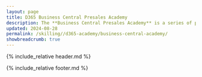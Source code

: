 ```yaml
---
layout: page
title: D365 Business Central Presales Academy
description: The **Business Central Presales Academy** is a series of presentations combined with hands-on materials designed to upskill individuals who are responsible for preparing and delivering Business Central software demonstrations. Demos and the accompanying hands-on labs cover topics which integrate Business Central to Microsoft Outlook, Microsoft Excel, Microsoft Word, Mobile experience, Power Platform (PowerApps, Power Automate, Power BI and Copilot Studio) and Dynamics 365 Sales. All content contains the latest features based on the most recent release.
updated: 2024-08-28
permalink: /skilling//d365-academy/business-central-academy/
showbreadcrumb: true
---
```


{% include_relative header.md %}

{% include_relative footer.md %}
